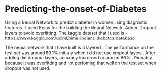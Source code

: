 # Predicting-the-onset-of-Diabetes
Using a Neural Network to predict diabetes in women  using diagnostic features . I used Keras for the building the Neural Network. Added
Dropout layers to avoid overfitting.
The kaggle dataset that i used is - https://www.kaggle.com/uciml/pima-indians-diabetes-database

The neural network that I have built is 5 layered . The performance on the test set was around 80.1% initially when i did not use dropout layers . After adding the dropout layers, accuracy increased to around 86% . Probably because it was overfitting and not perfoming that well on the test set when dropout was not used.
